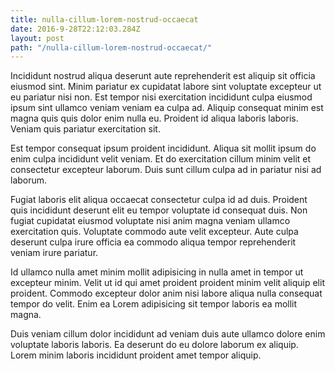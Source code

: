 ```yaml
---
title: nulla-cillum-lorem-nostrud-occaecat
date: 2016-9-28T22:12:03.284Z
layout: post
path: "/nulla-cillum-lorem-nostrud-occaecat/"
---
```


Incididunt nostrud aliqua deserunt aute reprehenderit est aliquip sit officia eiusmod sint. Minim pariatur ex cupidatat labore sint voluptate excepteur ut eu pariatur nisi non. Est tempor nisi exercitation incididunt culpa eiusmod ipsum sint ullamco veniam veniam ea culpa ad. Aliquip consequat minim est magna quis quis dolor enim nulla eu. Proident id aliqua laboris laboris. Veniam quis pariatur exercitation sit.

Est tempor consequat ipsum proident incididunt. Aliqua sit mollit ipsum do enim culpa incididunt velit veniam. Et do exercitation cillum minim velit et consectetur excepteur laborum. Duis sunt cillum culpa ad in pariatur nisi ad laborum.

Fugiat laboris elit aliqua occaecat consectetur culpa id ad duis. Proident quis incididunt deserunt elit eu tempor voluptate id consequat duis. Non fugiat cupidatat eiusmod voluptate nisi anim magna veniam ullamco exercitation quis. Voluptate commodo aute velit excepteur. Aute culpa deserunt culpa irure officia ea commodo aliqua tempor reprehenderit veniam irure pariatur.

Id ullamco nulla amet minim mollit adipisicing in nulla amet in tempor ut excepteur minim. Velit ut id qui amet proident proident minim velit aliquip elit proident. Commodo excepteur dolor anim nisi labore aliqua nulla consequat tempor do velit. Enim ea Lorem adipisicing sit tempor laboris ea mollit magna.

Duis veniam cillum dolor incididunt ad veniam duis aute ullamco dolore enim voluptate laboris laboris. Ea deserunt do eu dolore laborum ex aliquip. Lorem minim laboris incididunt proident amet tempor aliquip.